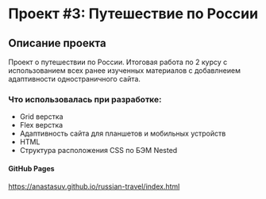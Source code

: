 # Проект #3: Путешествие по России

## Описание проекта
Проект о путешествии по России. Итоговая работа по 2 курсу с использованием всех ранее изученных материалов с добавлнеием адаптивности одностраничного сайта.

### Что использовалась при разработке:
* Grid верстка
* Flex верстка
* Адаптивность сайта для планшетов и мобильных устройств
* HTML
* Структура расположения CSS по БЭМ Nested


#### GitHub Pages 
https://anastasuv.github.io/russian-travel/index.html 
